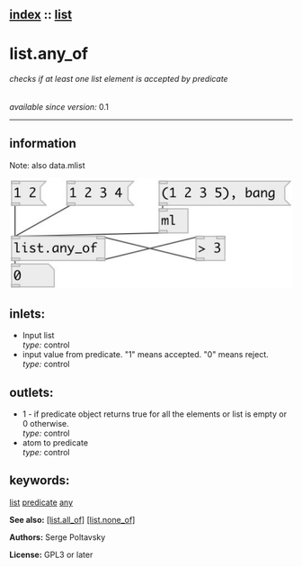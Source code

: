 [index](index.html) :: [list](category_list.html)
---

# list.any_of

###### checks if at least one list element is accepted by predicate

*available since version:* 0.1

---


## information
Note: also data.mlist


[![example](../examples/img/list.any_of.jpg)](../examples/pd/list.any_of.pd)









## inlets:

* Input list<br>
_type:_ control
* input value from predicate. &#34;1&#34; means accepted. &#34;0&#34; means reject.<br>
_type:_ control



## outlets:

* 1 - if predicate object returns true for all the elements or list is empty or 0 otherwise.<br>
_type:_ control
* atom to predicate<br>
_type:_ control



## keywords:

[list](keywords/list.html)
[predicate](keywords/predicate.html)
[any](keywords/any.html)



**See also:**
[\[list.all_of\]](list.all_of.html)
[\[list.none_of\]](list.none_of.html)




**Authors:** Serge Poltavsky




**License:** GPL3 or later





